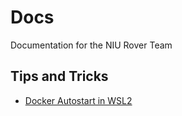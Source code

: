 # Docs

Documentation for the NIU Rover Team

## Tips and Tricks

* [Docker Autostart in WSL2](./Tips-n-Tricks/docker-autostart.md)
